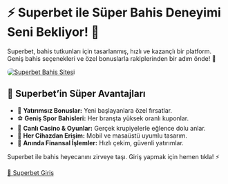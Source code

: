 <h1>⚡ Superbet ile Süper Bahis Deneyimi Seni Bekliyor! 🎯</h1>
<p>Superbet, bahis tutkunları için tasarlanmış, hızlı ve kazançlı bir platform. Geniş bahis seçenekleri ve özel bonuslarla rakiplerinden bir adım önde! 🏅</p>
<a href="https://cutt.ly/Superbet2025-giris" title="Superbet Giriş">
    <img src="https://i.ibb.co/5K7Ks6w/zzzz3.gif" alt="Superbet Bahis Sitesi" style="max-width:100%; height:auto; border-radius:8px;">
</a>
<h2>🚀 Superbet’in Süper Avantajları</h2>
<ul>
    <li>🎁 <strong>Yatırımsız Bonuslar:</strong> Yeni başlayanlara özel fırsatlar.</li>
    <li>⚽ <strong>Geniş Spor Bahisleri:</strong> Her branşta yüksek oranlı kuponlar.</li>
    <li>🎲 <strong>Canlı Casino & Oyunlar:</strong> Gerçek krupiyelerle eğlence dolu anlar.</li>
    <li>📱 <strong>Her Cihazdan Erişim:</strong> Mobil ve masaüstü uyumlu tasarım.</li>
    <li>💸 <strong>Anında Finansal İşlemler:</strong> Hızlı çekim, güvenli yatırımlar.</li>
</ul>
<p>Superbet ile bahis heyecanını zirveye taşı. Giriş yapmak için hemen tıkla! ⚡</p>
<a href="https://cutt.ly/Superbet2025-giris" class="join-button">🔗 Superbet Giriş</a>
